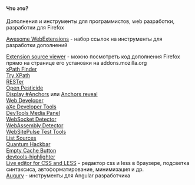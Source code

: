 #### Что это?

Дополнения и инструменты для программистов, web разработки, разработки для Firefox

[Awesome WebExtensions](https://github.com/bfred-it/Awesome-WebExtensions) - набор ссылок на инструменты для разработки дополнений

[Extension source viewer](https://addons.mozilla.org/en-US/firefox/addon/crxviewer/) - можно посмотреть код дополнения Firefox прямо на странице его установки на addons.mozilla.org
<br>
[xPath Finder](https://addons.mozilla.org/ru/firefox/addon/xpath_finder/)
<br>
[Try XPath](https://addons.mozilla.org/ru/firefox/addon/try-xpath/)
<br>
[RESTer](https://addons.mozilla.org/ru/firefox/addon/rester/)
<br>
[Open Pesticide](https://addons.mozilla.org/en-US/firefox/addon/open-pesticide/)
<br>
[Display #Anchors](https://addons.mozilla.org/en-US/firefox/addon/display-_anchors/) или [Anchors reveal](https://addons.mozilla.org/ru/firefox/addon/anchors-reveal/)
<br>
[Web Developer](https://addons.mozilla.org/en-US/firefox/addon/web-developer/)
<br>
[aXe Developer Tools](https://addons.mozilla.org/en-US/firefox/addon/axe-devtools/)
<br>
[DevTools Media Panel](https://addons.mozilla.org/en-US/firefox/addon/devtools-media-panel/)
<br>
[WebSocket Detector](https://addons.mozilla.org/en-US/firefox/addon/websocket-detector/)
<br>
[WebAssembly Detector](https://addons.mozilla.org/en-US/firefox/addon/webassembly-detector/)
<br>
[WebSitePulse Test Tools ](https://addons.mozilla.org/en-US/firefox/addon/websitepulse-test-tools/)
<br>
[List Sources](https://addons.mozilla.org/en-US/firefox/addon/list-sources/)
<br>
[Quantum Hackbar](https://addons.mozilla.org/ru/firefox/addon/quantum-hackbar/)
<br>
[Empty Cache Button](https://addons.mozilla.org/ru/firefox/addon/empty-cache-button/)
<br>
[devtools-highlighter](https://addons.mozilla.org/ru/firefox/addon/devtools-highlighter/)
<br>
[Live editor for CSS and LESS](https://addons.mozilla.org/en-US/firefox/addon/live-editor-for-css-and-less/) - редактор css и less в браузере, подсветка синтаксиса, автоформатирование, минимизация и др.
<br>
[Augury](https://addons.mozilla.org/en-US/firefox/addon/angular-augury/) - инструменты для Angular разработчика